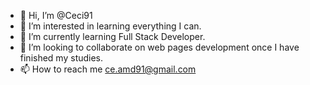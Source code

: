 - 👋 Hi, I’m @Ceci91
- 👀 I’m interested in learning everything I can.
- 🌱 I’m currently learning Full Stack Developer.
- 💞️ I’m looking to collaborate on web pages development once I have finished my studies.
- 📫 How to reach me ce.amd91@gmail.com

<!---
Ceci91/Ceci91 is a ✨ special ✨ repository because its `README.md` (this file) appears on your GitHub profile.
You can click the Preview link to take a look at your changes.
--->
